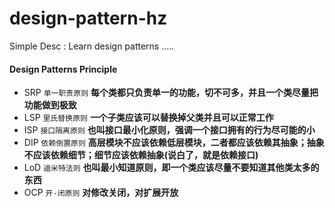 # design-pattern-hz
Simple Desc :  Learn design patterns .....

#### Design Patterns Principle

* SRP  `单一职责原则`  **每个类都只负责单一的功能，切不可多，并且一个类尽量把功能做到极致**
* LSP  `里氏替换原则`  **一个子类应该可以替换掉父类并且可以正常工作**
* ISP  `接口隔离原则`  **也叫接口最小化原则，强调一个接口拥有的行为尽可能的小**
* DIP  `依赖倒置原则`  **高层模块不应该依赖低层模块，二者都应该依赖其抽象；抽象不应该依赖细节；细节应该依赖抽象(说白了，就是依赖接口)**
* LoD  `迪米特法则`   **也叫最小知道原则，即一个类应该尽量不要知道其他类太多的东西**
* OCP  `开-闭原则`    **对修改关闭，对扩展开放**
